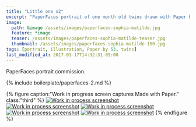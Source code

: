 ```yaml
---
title: "Little one x2"
excerpt: "PaperFaces portrait of one month old twins drawn with Paper by 53 on an iPad."
image: 
  path: &image /assets/images/paperfaces-sophia-matilde.jpg 
  feature: *image
  teaser: /assets/images/paperfaces-sophia-matilde-teaser.jpg
  thumbnail: /assets/images/paperfaces-sophia-matilde-150.jpg
tags: [portrait, illustration, Paper by 53, twins]
last_modified_at: 2017-01-17T14:32:31-05:00
---
```


PaperFaces portrait commission.

{% include boilerplate/paperfaces-2.md %}

{% figure caption:"Work in progress screen captures Made with Paper." class:"third" %}
[![Work in process screenshot](/assets/images/paperfaces-sophia-matilde-process-1-600.jpg)](/assets/images/paperfaces-sophia-matilde-process-1-lg.jpg)
[![Work in process screenshot](/assets/images/paperfaces-sophia-matilde-process-2-600.jpg)](/assets/images/paperfaces-sophia-matilde-process-2-lg.jpg)
[![Work in process screenshot](/assets/images/paperfaces-sophia-matilde-process-3-600.jpg)](/assets/images/paperfaces-sophia-matilde-process-3-lg.jpg)
[![Work in process screenshot](/assets/images/paperfaces-sophia-matilde-process-4-600.jpg)](/assets/images/paperfaces-sophia-matilde-process-4-lg.jpg)
[![Work in process screenshot](/assets/images/paperfaces-sophia-matilde-process-5-600.jpg)](/assets/images/paperfaces-sophia-matilde-process-5-lg.jpg)
{% endfigure %}
